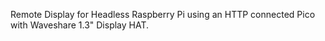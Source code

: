 Remote Display for Headless Raspberry Pi using an HTTP connected Pico with Waveshare 1.3" Display HAT. 
